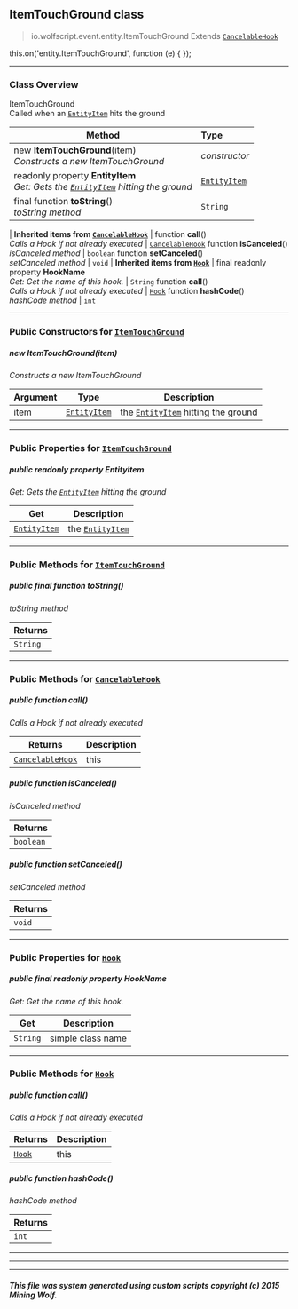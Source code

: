 ## ItemTouchGround __class__

>io.wolfscript.event.entity.ItemTouchGround
>Extends [`CancelableHook`](../../hook/CancelableHook.md)

this.on('entity.ItemTouchGround', function (e) { });

---

### Class Overview

ItemTouchGround<br> Called when an [`EntityItem`](../../api/entity/EntityItem.md) hits the ground

Method | Type   
--- | :--- 
new __ItemTouchGround__(item) <br> _Constructs a new ItemTouchGround_ | _constructor_
 readonly property __EntityItem__ <br> _Get: Gets the [`EntityItem`](../../api/entity/EntityItem.md) hitting the ground_ | [`EntityItem`](../../api/entity/EntityItem.md)
final function __toString__() <br> _toString method_ | `String`
 |
__Inherited items from [`CancelableHook`](../../hook/CancelableHook.md)__ |
 function __call__() <br> _Calls a Hook if not already executed_ | [`CancelableHook`](../../hook/CancelableHook.md)
 function __isCanceled__() <br> _isCanceled method_ | `boolean`
 function __setCanceled__() <br> _setCanceled method_ | `void`
 |
__Inherited items from [`Hook`](../../hook/Hook.md)__ |
final readonly property __HookName__ <br> _Get: Get the name of this hook._ | `String`
 function __call__() <br> _Calls a Hook if not already executed_ | [`Hook`](../../hook/Hook.md)
 function __hashCode__() <br> _hashCode method_ | `int`







---

### Public Constructors for [`ItemTouchGround`](ItemTouchGround.md)

##### <a id='itemtouchground'></a>new __ItemTouchGround__(item) 

_Constructs a new ItemTouchGround_

Argument | Type | Description  
--- | --- | --- 
item | [`EntityItem`](../../api/entity/EntityItem.md) | the [`EntityItem`](../../api/entity/EntityItem.md) hitting the ground

---

### Public Properties for [`ItemTouchGround`](ItemTouchGround.md)

##### <a id='entityitem'></a>public  readonly property __EntityItem__

_Get: Gets the [`EntityItem`](../../api/entity/EntityItem.md) hitting the ground_

Get | Description
--- | --- 
[`EntityItem`](../../api/entity/EntityItem.md) | the [`EntityItem`](../../api/entity/EntityItem.md)



---

### Public Methods for [`ItemTouchGround`](ItemTouchGround.md)

##### <a id='tostring'></a>public final function __toString__()

_toString method_

Returns | 
--- | 
`String` |


---

### Public Methods for [`CancelableHook`](../../hook/CancelableHook.md)

##### <a id='call'></a>public  function __call__()

_Calls a Hook if not already executed_

Returns | Description
--- | --- 
[`CancelableHook`](../../hook/CancelableHook.md) | this


##### <a id='iscanceled'></a>public  function __isCanceled__()

_isCanceled method_

Returns | 
--- | 
`boolean` |


##### <a id='setcanceled'></a>public  function __setCanceled__()

_setCanceled method_

Returns | 
--- | 
`void` |


---

### Public Properties for [`Hook`](../../hook/Hook.md)

##### <a id='hookname'></a>public final readonly property __HookName__

_Get: Get the name of this hook._

Get | Description
--- | --- 
`String` | simple class name



---

### Public Methods for [`Hook`](../../hook/Hook.md)

##### <a id='call'></a>public  function __call__()

_Calls a Hook if not already executed_

Returns | Description
--- | --- 
[`Hook`](../../hook/Hook.md) | this


##### <a id='hashcode'></a>public  function __hashCode__()

_hashCode method_

Returns | 
--- | 
`int` |


---


---


---


##### This file was system generated using custom scripts copyright (c) 2015 Mining Wolf.
	


